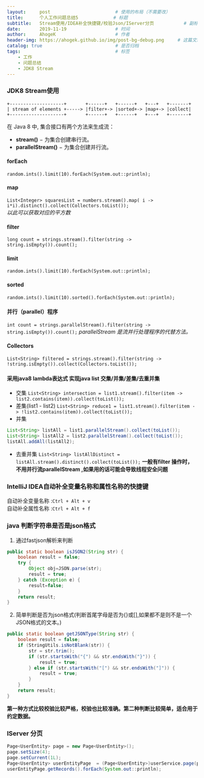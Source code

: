 ```yaml
---
layout:     post                        # 使用的布局（不需要改）
title:      个人工作问题总结5             # 标题 
subtitle:   Stream使用/IDEA补全快捷键/校验Json/IServer分页           # 副标题
date:       2019-11-19                  # 时间
author:     AhogeK                      # 作者
header-img: https://ahogek.github.io/img/post-bg-debug.png     # 这篇文章标题背景图片
catalog: true                           # 是否归档
tags:                                   # 标签
    - 工作
    - 问题总结
    - JDK8 Stream
---
```


### JDK8 Stream使用

```
+--------------------+       +------+   +------+   +---+   +-------+
| stream of elements +-----> |filter+-> |sorted+-> |map+-> |collect|
+--------------------+       +------+   +------+   +---+   +-------+
```

在 Java 8 中, 集合接口有两个方法来生成流：
* **stream()** − 为集合创建串行流。
* **parallelStream()** − 为集合创建并行流。

#### forEach

``random.ints().limit(10).forEach(System.out::println);``

#### map

``List<Integer> squaresList = numbers.stream().map( i -> i*i).distinct().collect(Collectors.toList());``<br>
*以此可以获取对应的平方数*

#### filter

``long count = strings.stream().filter(string -> string.isEmpty()).count();``

#### limit

``random.ints().limit(10).forEach(System.out::println);``

#### sorted

``random.ints().limit(10).sorted().forEach(System.out::println);``

#### 并行（parallel）程序

``int count = strings.parallelStream().filter(string -> string.isEmpty()).count();``
*parallelStream 是流并行处理程序的代替方法。*

#### Collectors
``List<String> filtered = strings.stream().filter(string -> !string.isEmpty()).collect(Collectors.toList());``

#### 采用java8 lambda表达式 实现java list 交集/并集/差集/去重并集

* 交集
``List<String> intersection = list1.stream().filter(item -> list2.contains(item)).collect(toList());``
* 差集(list1 - list2)
``List<String> reduce1 = list1.stream().filter(item -> !list2.contains(item)).collect(toList());``
* 并集

```java
List<String> listAll = list1.parallelStream().collect(toList());
List<String> listAll2 = list2.parallelStream().collect(toList());
listAll.addAll(listAll2);
```
* 去重并集
``List<String> listAllDistinct = listAll.stream().distinct().collect(toList());``
**一般有filter 操作时，不用并行流parallelStream ,如果用的话可能会导致线程安全问题**

### IntelliJ IDEA自动补全变量名称和属性名称的快捷键
自动补全变量名称 :``Ctrl + Alt + v``<br>
自动补全属性名称 :``Ctrl + Alt + f``

### java 判断字符串是否是json格式
1. 通过fastjson解析来判断

```java
public static boolean isJSON2(String str) {
	boolean result = false;
	try {
		Object obj=JSON.parse(str);
		result = true;
	} catch (Exception e) {
		result=false;
	}
	return result;
}
```

2. 简单判断是否为json格式(判断首尾字母是否为{}或[],如果都不是则不是一个JSON格式的文本。)

```java
public static boolean getJSONType(String str) {
	boolean result = false;
	if (StringUtils.isNotBlank(str)) {
		str = str.trim();
		if (str.startsWith("{") && str.endsWith("}")) {
			result = true;
		} else if (str.startsWith("[") && str.endsWith("]")) {
			result = true;
		}
	}
	return result;
}
```
**第一种方式比较校验比较严格，校验也比较准确。第二种判断比较简单，适合用于约定数据。**

### IServer 分页

```java
Page<UserEntity> page = new Page<UserEntity>();
page.setSize(4);
page.setCurrent(1L);
Page<UserEntity> userEntityPage  = (Page<UserEntity>)userService.page(page);
userEntityPage.getRecords().forEach(System.out::println);
```
